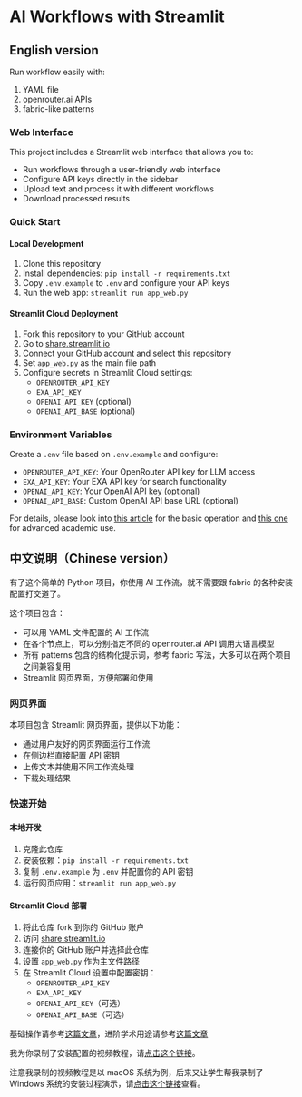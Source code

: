 # AI Workflows with Streamlit

## English version

Run workflow easily with:

1. YAML file
2. openrouter.ai APIs
3. fabric-like patterns

### Web Interface

This project includes a Streamlit web interface that allows you to:
- Run workflows through a user-friendly web interface
- Configure API keys directly in the sidebar
- Upload text and process it with different workflows
- Download processed results

### Quick Start

#### Local Development
1. Clone this repository
2. Install dependencies: `pip install -r requirements.txt`
3. Copy `.env.example` to `.env` and configure your API keys
4. Run the web app: `streamlit run app_web.py`

#### Streamlit Cloud Deployment
1. Fork this repository to your GitHub account
2. Go to [share.streamlit.io](https://share.streamlit.io)
3. Connect your GitHub account and select this repository
4. Set `app_web.py` as the main file path
5. Configure secrets in Streamlit Cloud settings:
   - `OPENROUTER_API_KEY`
   - `EXA_API_KEY`
   - `OPENAI_API_KEY` (optional)
   - `OPENAI_API_BASE` (optional)

### Environment Variables

Create a `.env` file based on `.env.example` and configure:
- `OPENROUTER_API_KEY`: Your OpenRouter API key for LLM access
- `EXA_API_KEY`: Your EXA API key for search functionality
- `OPENAI_API_KEY`: Your OpenAI API key (optional)
- `OPENAI_API_BASE`: Custom OpenAI API base URL (optional)

For details, please look into [this article](https://wshuyi.medium.com/how-to-create-and-run-your-own-ai-workflows-with-ease-1a611e16d48f) for the basic operation and [this one](https://www.patreon.com/posts/how-to-use-line-110869551?utm_medium=clipboard_copy&utm_source=copyLink&utm_campaign=postshare_creator&utm_content=join_link) for advanced academic use.

## 中文说明（Chinese version）

有了这个简单的 Python 项目，你使用 AI 工作流，就不需要跟 fabric 的各种安装配置打交道了。

这个项目包含：
- 可以用 YAML 文件配置的 AI 工作流
- 在各个节点上，可以分别指定不同的 openrouter.ai API 调用大语言模型
- 所有 patterns 包含的结构化提示词，参考 fabric 写法，大多可以在两个项目之间兼容复用
- Streamlit 网页界面，方便部署和使用

### 网页界面

本项目包含 Streamlit 网页界面，提供以下功能：
- 通过用户友好的网页界面运行工作流
- 在侧边栏直接配置 API 密钥
- 上传文本并使用不同工作流处理
- 下载处理结果

### 快速开始

#### 本地开发
1. 克隆此仓库
2. 安装依赖：`pip install -r requirements.txt`
3. 复制 `.env.example` 为 `.env` 并配置你的 API 密钥
4. 运行网页应用：`streamlit run app_web.py`

#### Streamlit Cloud 部署
1. 将此仓库 fork 到你的 GitHub 账户
2. 访问 [share.streamlit.io](https://share.streamlit.io)
3. 连接你的 GitHub 账户并选择此仓库
4. 设置 `app_web.py` 作为主文件路径
5. 在 Streamlit Cloud 设置中配置密钥：
   - `OPENROUTER_API_KEY`
   - `EXA_API_KEY`
   - `OPENAI_API_KEY`（可选）
   - `OPENAI_API_BASE`（可选）

基础操作请参考[这篇文章](https://mp.weixin.qq.com/s/tHIbczDuVfNdbmJlN6Xs9A)，进阶学术用途请参考[这篇文章](https://mp.weixin.qq.com/s/Xbfhh0w6-iNBpE7FExrRrA)

我为你录制了安装配置的视频教程，请[点击这个链接](https://www.bilibili.com/video/BV1Gs1GY5EUE/)。

注意我录制的视频教程是以 macOS 系统为例，后来又让学生帮我录制了 Windows 系统的安装过程演示，请[点击这个链接](https://www.bilibili.com/video/BV18vS8YNEdw/)查看。